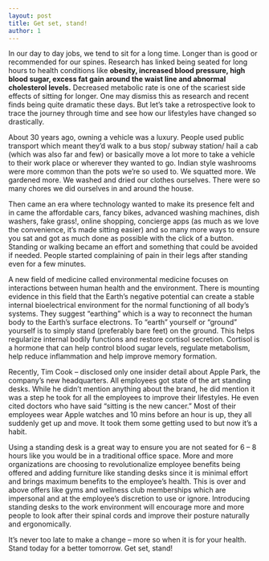 ```yaml
---
layout: post
title: Get set, stand!
author: 1
---
```


In our day to day jobs, we tend to sit for a long time. Longer than is good or recommended
for our spines. Research has linked being seated for long hours to health conditions like
**obesity, increased blood pressure, high blood sugar, excess fat gain around the waist line
and abnormal cholesterol levels.** Decreased metabolic rate is one of the scariest side effects
of sitting for longer. One may dismiss this as research and recent finds being quite dramatic
these days. But let’s take a retrospective look to trace the journey through time and see
how our lifestyles have changed so drastically.

About 30 years ago, owning a vehicle was a luxury. People used public transport which
meant they’d walk to a bus stop/ subway station/ hail a cab (which was also far and few) or
basically move a lot more to take a vehicle to their work place or wherever they wanted to
go. Indian style washrooms were more common than the pots we’re so used to. We
squatted more. We gardened more. We washed and dried our clothes ourselves. There
were so many chores we did ourselves in and around the house.

Then came an era where technology wanted to make its presence felt and in came the
affordable cars, fancy bikes, advanced washing machines, dish washers, fake grass!, online
shopping, concierge apps (as much as we love the convenience, it’s made sitting easier) and
so many more ways to ensure you sat and got as much done as possible with the click of a
button. Standing or walking became an effort and something that could be avoided if
needed. People started complaining of pain in their legs after standing even for a few
minutes.

A new field of medicine called environmental medicine focuses on interactions between
human health and the environment. There is mounting evidence in this field that the Earth’s
negative potential can create a stable internal bioelectrical environment for the normal
functioning of all body’s systems. They suggest “earthing” which is a way to reconnect the
human body to the Earth’s surface electrons. To “earth” yourself or “ground” yourself is to
simply stand (preferably bare feet) on the ground. This helps regularize internal bodily
functions and restore cortisol secretion. Cortisol is a hormone that can help control blood
sugar levels, regulate metabolism, help reduce inflammation and help improve memory
formation.

Recently, Tim Cook – disclosed only one insider detail about Apple Park, the company’s new
headquarters. All employees got state of the art standing desks. While he didn’t mention
anything about the brand, he did mention it was a step he took for all the employees to
improve their lifestyles. He even cited doctors who have said “sitting is the new cancer.”
Most of their employees wear Apple watches and 10 mins before an hour is up, they all
suddenly get up and move. It took them some getting used to but now it’s a habit.

Using a standing desk is a great way to ensure you are not seated for 6 – 8 hours like you
would be in a traditional office space. More and more organizations are choosing to
revolutionalize employee benefits being offered and adding furniture like standing desks
since it is minimal effort and brings maximum benefits to the employee’s health. This is over
and above offers like gyms and wellness club memberships which are impersonal and at the
employee’s discretion to use or ignore. Introducing standing desks to the work environment
will encourage more and more people to look after their spinal cords and improve their
posture naturally and ergonomically.

It’s never too late to make a change – more so when it is for your health. Stand today for a
better tomorrow. Get set, stand!
